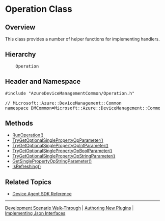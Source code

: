 # Operation Class

## Overview

This class provides a number of helper functions for implementing handlers.

## Hierarchy

<pre>
    Operation
</pre>

## Header and Namespace

<pre>
#include "AzureDeviceManagementCommon/Operation.h"

// Microsoft::Azure::DeviceManagement::Common
namespace DMCommon=Microsoft::Azure::DeviceManagement::Common
</pre>

## Methods

- [RunOperation()](operation-runoperation.md)
- [TryGetOptionalSinglePropertyOpParameter()](operation-trygetoptionalsinglepropertyopparameter.md)
- [TryGetOptionalSinglePropertyOpIntParameter()](operation-trygetoptionalsinglepropertyopintparameter.md)
- [TryGetOptionalSinglePropertyOpBoolParameter()](operation-trygetoptionalsinglepropertyopboolparameter.md)
- [TryGetOptionalSinglePropertyOpStringParameter()](operation-trygetoptionalsinglepropertyopstringparameter.md)
- [GetSinglePropertyOpStringParameter()](operation-getsinglepropertyopstringparameter.md)
- [IsRefreshing()](operation-isrefreshing.md)

## Related Topics

- [Device Agent SDK Reference](../reference-sdk.md)

----

[Development Scenario Walk-Through](../../../development-scenario.md) | [Authoring New Plugins](../../developer-plugin-creation.md) | [Implementing Json Interfaces](../../plugin-raw-code.md)
